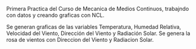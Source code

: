 Primera Practica del Curso de Mecanica de Medios Continuos, trabajndo con datos y creando graficas con NCL.

Se generan graficas de las variables Temperatura, Humedad Relativa, Velocidad del Viento, Dirección del Viento y Radiación Solar.
Se genera la rosa de vientos con Direccion del Viento y Radiacion Solar.

